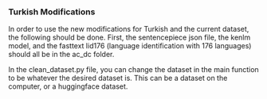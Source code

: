 ### Turkish Modifications

In order to use the new modifications for Turkish and the current dataset, the following should be done. First, the sentencepiece json file, the kenlm model, and the fasttext lid176 (language identification with 176 languages) should all be in the ac_dc folder. 

In the clean_dataset.py file, you can change the dataset in the main function to be whatever the desired dataset is. This can be a dataset on the computer, or a huggingface dataset. 